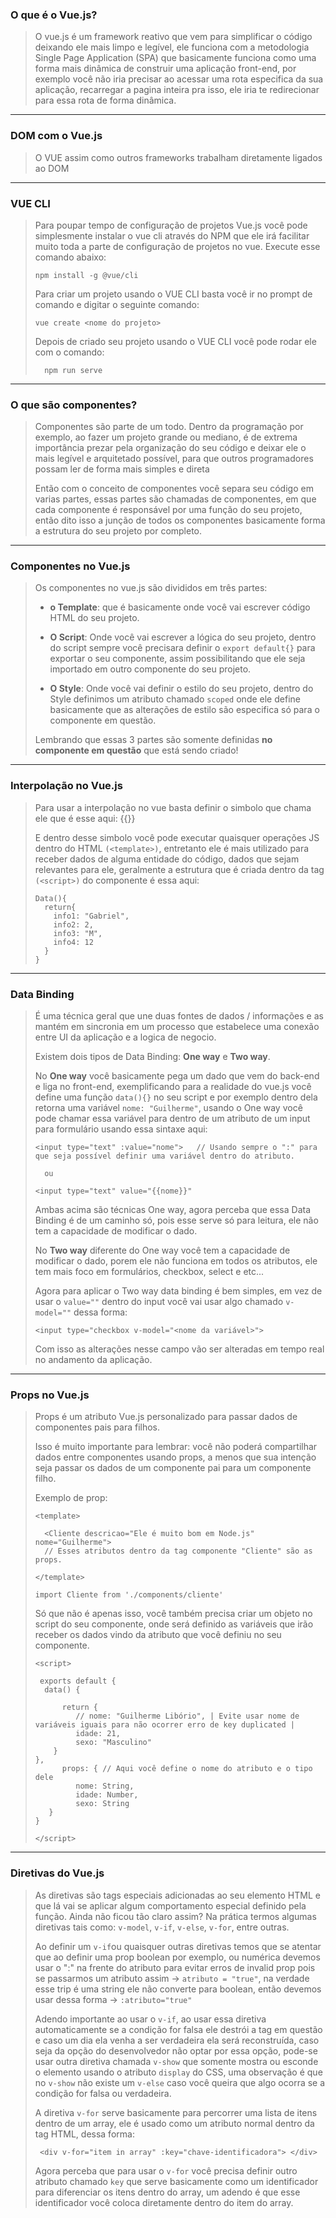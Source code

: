 ### **O que é o Vue.js?**

> O vue.js é um framework reativo que vem para simplificar o código deixando ele mais limpo e legível, ele funciona com a metodologia Single Page Application (SPA) que basicamente funciona como uma forma mais dinâmica de construir uma aplicação front-end, por exemplo você não iria precisar ao acessar uma rota especifica da sua aplicação, recarregar a pagina inteira pra isso, ele iria te redirecionar para essa rota de forma dinâmica.
---
### **DOM com o Vue.js**

> O VUE assim como outros frameworks trabalham diretamente ligados ao DOM
---
### **VUE CLI**

> Para poupar tempo de configuração de projetos Vue.js você pode simplesmente instalar o vue cli através do NPM que ele irá facilitar muito toda a parte de configuração de projetos no vue. Execute esse comando abaixo:
>
>     npm install -g @vue/cli 
>
> Para criar um projeto usando o VUE CLI basta você ir no prompt de comando e digitar o seguinte comando:
>
>     vue create <nome do projeto>
>
> Depois de criado seu projeto usando o VUE CLI você pode rodar ele com o comando: 
>
>       npm run serve
---
### **O que são componentes?**

> Componentes são parte de um todo. Dentro da programação por exemplo, ao fazer um projeto grande ou mediano, é de extrema importância prezar pela organização do seu código e deixar ele o mais legível e arquitetado possível, para que outros programadores possam ler de forma mais simples e direta
>
> Então com o conceito de componentes você separa seu código em varias partes, essas partes são chamadas de componentes, em que cada componente é responsável por uma função do seu projeto, então dito isso a junção de todos os componentes basicamente forma a estrutura do seu projeto por completo.
---

### **Componentes no Vue.js**

> Os componentes no vue.js são divididos em três partes:
>
> - **o Template**: que é basicamente onde você vai escrever código HTML do seu projeto.
>
> - **O Script**: Onde você vai escrever a lógica do seu projeto, dentro do script sempre você precisara definir o `export default{}` para exportar o seu componente, assim possibilitando que ele seja importado em outro componente do seu projeto.
>
> - **O Style**: Onde você vai definir o estilo do seu projeto, dentro do Style definimos um atributo chamado `scoped` onde ele define basicamente que as alterações de estilo são especifica só para o componente em questão.
>
> Lembrando que essas 3 partes são somente definidas **no componente em questão** que está sendo criado!
---
### **Interpolação no Vue.js**

> Para usar a interpolação no vue basta definir o simbolo que chama ele que é esse aqui: {{}}
>
> E dentro desse simbolo você pode executar quaisquer operações JS dentro do HTML `(<template>)`, entretanto ele é mais utilizado para receber dados de alguma entidade do código, dados que sejam relevantes para  ele, geralmente a estrutura que é criada dentro da tag `(<script>)` do componente é essa aqui:
>
>     Data(){
>       return{
>         info1: "Gabriel",
>         info2: 2,    
>         info3: "M",
>         info4: 12
>       }   
>     }
---
### **Data Binding**

> É uma técnica geral que une duas fontes de dados / informações e as mantém em sincronia em um processo que estabelece uma conexão entre UI da aplicação e a logica de negocio.
>
> Existem dois tipos de Data Binding: **One way** e **Two way**.
>
> No **One way** você basicamente pega um dado que vem do back-end e liga no front-end, exemplificando para a realidade do vue.js você define uma função `data(){}` no seu script e por exemplo dentro dela retorna uma variável `nome: "Guilherme"`, usando o One way você pode chamar essa variável para dentro de um atributo de um input para formulário usando essa sintaxe aqui:
>
>     <input type="text" :value="nome">   // Usando sempre o ":" para que seja possível definir uma variável dentro do atributo.
>
>       ou
>
>     <input type="text" value="{{nome}}"
> 
> Ambas acima são técnicas One way, agora perceba que essa Data Binding é de um caminho só, pois esse serve só para leitura, ele não tem a capacidade de modificar o dado.
>
> No **Two way** diferente do One way você tem a capacidade de modificar o dado, porem ele não funciona em todos os atributos, ele tem mais foco em formulários, checkbox, select e etc...
>
> Agora para aplicar o Two way data binding é bem simples, em vez de usar o `value=""` dentro do input você vai usar algo chamado `v-model=""` dessa forma:
>
>     <input type="checkbox v-model="<nome da variável>">
>
> Com isso as alterações nesse campo vão ser alteradas em tempo real no andamento da aplicação.
---

### **Props no Vue.js**

> Props é um atributo Vue.js personalizado para passar dados de componentes pais para filhos.
>
> Isso é muito importante para lembrar: você não poderá compartilhar dados entre componentes usando props, a menos que sua intenção seja passar os dados de um componente pai para um componente filho.
>
> Exemplo de prop:
>
>     <template>
>
>       <Cliente descricao="Ele é muito bom em Node.js" nome="Guilherme"> 
>       // Esses atributos dentro da tag componente "Cliente" são as props.
>
>     </template>
>
>     import Cliente from './components/cliente'
>
> Só que não é apenas isso, você também precisa criar um objeto no script do seu componente, onde será definido as variáveis que irão receber os dados vindo da atributo que você definiu no seu componente.
>
>     <script> 
>
>      exports default { 
>       data() {
>
>           return {
>              // nome: "Guilherme Libório", | Evite usar nome de variáveis iguais para não ocorrer erro de key duplicated |
>              idade: 21,
>              sexo: "Masculino"
>         }
>     },
>           props: { // Aqui você define o nome do atributo e o tipo dele
>              nome: String,
>              idade: Number,
>              sexo: String   
>        }
>     }
>
>     </script>
---
### **Diretivas do Vue.js**

> As diretivas são tags especiais adicionadas ao seu elemento HTML e que lá vai se aplicar algum comportamento especial definido pela função. Ainda não ficou tão claro assim? Na prática termos algumas diretivas tais como: `v-model`, `v-if`, `v-else`, `v-for`, entre outras.
>
> Ao definir um `v-if`ou quaisquer outras diretivas temos que se atentar que ao definir uma prop boolean por exemplo, ou numérica devemos usar o ":" na frente do atributo para evitar erros de invalid prop pois se passarmos um atributo assim -> `atributo = "true"`, na verdade esse trip é uma string ele não converte para boolean, então devemos usar dessa forma -> `:atributo="true"`
>
> Adendo importante ao usar o `v-if`, ao usar essa diretiva automaticamente se a condição for falsa ele destrói a tag em questão e caso um dia ela venha a ser verdadeira ela será reconstruída, caso seja da opção do desenvolvedor não optar por essa opção, pode-se usar outra diretiva chamada `v-show` que somente mostra ou esconde o elemento usando o atributo `display` do CSS, uma observação é que no `v-show` não existe um `v-else` caso você queira que algo ocorra se a condição for falsa ou verdadeira.
>
> A diretiva `v-for` serve basicamente para percorrer uma lista de itens dentro de um array, ele é usado como um atributo normal dentro da tag HTML, dessa forma:
>
>      <div v-for="item in array" :key="chave-identificadora"> </div>
>
> Agora perceba que para usar o `v-for` você precisa definir outro atributo chamado `key` que serve basicamente como um identificador para diferenciar os itens dentro do array, um adendo é que esse identificador você coloca diretamente dentro do item do array.